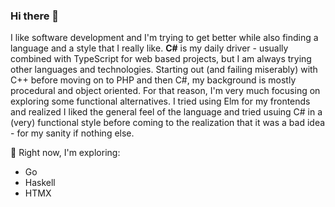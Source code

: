 ### Hi there 👋

I like software development and I'm trying to get better while also finding a language and a style that I really like. **C#** is my daily driver - usually combined with TypeScript for web based projects, but I am always trying other languages and technologies. Starting out (and failing miserably) with C++ before moving on to PHP and then C#, my background is mostly procedural and object oriented. For that reason, I'm very much focusing on exploring some functional alternatives. I tried using Elm for my frontends and realized I liked the general feel of the language and tried usuing C# in a (very) functional style before coming to the realization that it was a bad idea - for my sanity if nothing else.

🌱 Right now, I'm exploring:
 - Go
 - Haskell
 - HTMX

<!--
**martinstromberg/martinstromberg** is a ✨ _special_ ✨ repository because its `README.md` (this file) appears on your GitHub profile.

Here are some ideas to get you started:

- 🔭 I’m currently working on ...
- 🌱 I’m currently learning ...
- 👯 I’m looking to collaborate on ...
- 🤔 I’m looking for help with ...
- 💬 Ask me about ...
- 📫 How to reach me: ...
- 😄 Pronouns: ...
- ⚡ Fun fact: ...
-->
